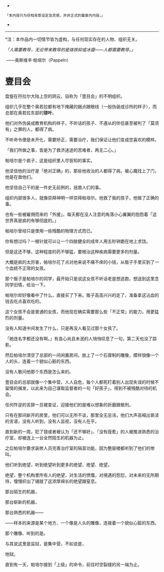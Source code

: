 *

```
「本内容只为存档背景设定及灵感，并非正式的篇章内内容。」
```

*



***







*注：本作品内一切情节皆为虚构，与任何现实存在的人物、组织无关。

 

  *「人需要教导，无论带来教导的是烙铁抑或冰窟——人都需要教导。」*

​                          ——奥斯维辛·帕培尔（Pappeln）

#   壹目会



  盘旋在符拉尔大陆上空的阴云，自称为「壹目会」的不明组织。



  组织几乎在整个奥若拉都有地下掩藏的据点跟眼线（一般伪装成诊所的样子），而总部在奥若拉东部的**琼叶**。



  他们对外伪装成教育机构的样子，不听话的孩子、不遵从的伴侣甚至被判了「莫须有」之罪的人，都得了病。



  不听命令便是未开化，需要矫正，需要治疗，我们保证让他们变成您喜欢的模样。



  「我们所做之事，皆是为了救济迷途的苦难者，再无二心。」



 

  帕培尔是个疯子，这是组织里人尽皆知的事实。



  他坚信他的治疗是「绝对正确」的，那些他收治的人都得了病，被心魔找上了门，他是在救他们。



  他坚信自己干的是一件史无前例的，拯救人们的事。



  组织内部很多人，就像崇拜神明一样崇拜帕培尔。他救了我的孩子，他做了正确的事。



  也有一些被雇佣而来的「外援」，每天都在没人注意的角落小心翼翼的抱怨着「这世界真是疯的有够彻底的。」



 

  帕培尔曾经只是使用一些残酷的物理方式而已。



  你有想过吗？一根针就可以让一个四肢健全的成年人用五秒钟跪在地上求饶。



  但是这还不够，这种程度的药不够猛，要根治这种疾病需要更多的剂量。



  大概是疯的太厉害，帕培尔花了点对他来说不痛不痒的小钱，从贩子手里买到了一个血统不正常的女孩。



  那个贩子是帕培尔的同学，最开始只是说这女孩不听话老是想逃跑，想送到这里念同学旧情，给治一下。



  帕培尔却好像看中了什么，直接买了下来。贩子高高兴兴的走了，准备拿这沾血的钱去吃点喜欢吃的。



  这个女孩不会是普通的女孩，而他现在确实需要那么些「不正常」的能力，用更猛烈的剂量。



  没有人知道中间发生了什么，只是再没人看见过那个女孩了。



  「她连名字都还没有啊。」有良心尚且未泯的人悄悄叹息了一句，第二天也没了踪影。



  然后帕培尔清空了总部的一间闲置房间，放上了一个石膏制的雕像，模样很像一个人的头，连着一个貌似心脏的东西。



  没有人敢问他那个东西是怎么来的。



  壹目会的总部就像一个集中营，人人自危，每个人都死盯着别人出现失误的时候不留情的揭发，以此来为自己谋取监督者的一句「好孩子」，得到不被残酷对待的机会。



  任何忤逆的言辞一旦被查证，迎接他们的是难以想象的折磨跟极刑。



  只有在那间新开的房里，他们可以无所不谈，那里全无忌讳，他们大声高喊出亵渎的言语，没有人听到，没有人监视，没有人在乎。



  

  直到新的一周，犯了错或者被认为「还不够好」、「没有痊愈」的人被推进熟悉的治疗室，却被连上一台全然陌生的机器为止。



  之后帕培尔要求装修人员完善治疗室的隔音功能，因为整层楼都听到了他们的惨叫。



  他们听到绝望，听到绝望听到更多的绝望、绝望、绝望。



  绝望，整个机构里所有人的绝望，对生活的愤慨，对境遇的怨怼，对未来的无所期待，慢慢织出了铺就了这浓厚绵长的绝望跟窒息。



  那台陌生的机器，



  那台崭新的机器，



  那台熟悉的机器——



  ——样本的来源是某个地方、一个像是人头的雕像，连接着一个貌似心脏的东西。



  那个雕像、听到的是。



 

  与其说这里是监狱，是集中营，不如说是，



  地狱。





直到有一天，帕培尔接到「上级」的命令，前往时空裂缝的另一端为止。